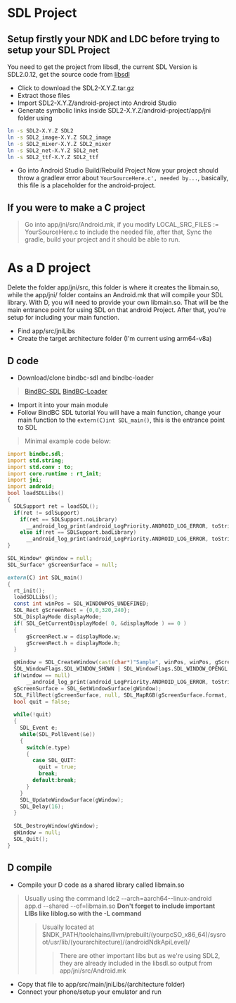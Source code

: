 # SDL Project
## **Setup firstly your NDK and LDC before trying to setup your SDL Project**

You need to get the project from libsdl, the current SDL Version is SDL2.0.12, get the source code from [libsdl](https://www.libsdl.org/download-2.0.php)
- Click to download the SDL2-X.Y.Z.tar.gz
- Extract those files
- Import SDL2-X.Y.Z/android-project into Android Studio
- Generate symbolic links inside SDL2-X.Y.Z/android-project/app/jni folder using
```sh
ln -s SDL2-X.Y.Z SDL2
ln -s SDL2_image-X.Y.Z SDL2_image
ln -s SDL2_mixer-X.Y.Z SDL2_mixer
ln -s SDL2_net-X.Y.Z SDL2_net
ln -s SDL2_ttf-X.Y.Z SDL2_ttf
```

- Go into Android Studio Build/Rebuild Project
Now your project should throw a gradlew error about `YourSourceHere.c', needed by...`, basically, this file is a placeholder for the android-project.
## If you were to make a C project
> Go into app/jni/src/Android.mk, if you modify LOCAL_SRC_FILES := YourSourceHere.c to include the needed file, after that, Sync the gradle, build your project and
it should be able to run.

# As a D project
Delete the folder app/jni/src, this folder is where it creates the libmain.so, while the app/jni/ folder contains an Android.mk that will compile your SDL
library.
With D, you will need to provide your own libmain.so. That will be the main entrance point for using SDL on that android Project.
After that, you're setup for including your main function.
- Find app/src/jniLibs
- Create the target architecture folder (I'm current using arm64-v8a)

## D code
- Download/clone bindbc-sdl and bindbc-loader
> [BindBC-SDL](https://github.com/BindBC/bindbc-sdl)
> [BindBC-Loader](https://github.com/BindBC/bindbc-loader)
- Import it into your main module
- Follow BindBC SDL tutorial
You will have a main function, change your main function to the `extern(C)int SDL_main()`, this is the entrance point to SDL
> Minimal example code below:
```d
import bindbc.sdl;
import std.string;
import std.conv : to;
import core.runtime : rt_init;
import jni;
import android;
bool loadSDLLibs()
{
  SDLSupport ret = loadSDL();
  if(ret != sdlSupport)
    if(ret == SDLSupport.noLibrary)
      __android_log_print(android_LogPriority.ANDROID_LOG_ERROR, toStringz("Sample"), toStringz("SDL not found"));
    else if(ret == SDLSupport.badLibrary)
      __android_log_print(android_LogPriority.ANDROID_LOG_ERROR, toStringz("Sample"), toStringz("Current SDL version lower than the expected version"));
}

SDL_Window* gWindow = null;
SDL_Surface* gScreenSurface = null;

extern(C) int SDL_main()
{
  rt_init();
  loadSDLLibs();
  const int winPos = SDL_WINDOWPOS_UNDEFINED;
  SDL_Rect gScreenRect = {0,0,320,240};
  SDL_DisplayMode displayMode;
  if( SDL_GetCurrentDisplayMode( 0, &displayMode ) == 0 )
  {
      gScreenRect.w = displayMode.w;
      gScreenRect.h = displayMode.h;
  }

  gWindow = SDL_CreateWindow(cast(char*)"Sample", winPos, winPos, gScreenRect.w, gScreenRect.h,
  SDL_WindowFlags.SDL_WINDOW_SHOWN | SDL_WindowFlags.SDL_WINDOW_OPENGL );
  if(window == null)
      __android_log_print(android_LogPriority.ANDROID_LOG_ERROR, toStringz("Sample"), toStringz("Window could not open: "~ to!string(SDL_GetError()));
  gScreenSurface = SDL_GetWindowSurface(gWindow);
  SDL_FillRect(gScreenSurface, null, SDL_MapRGB(gScreenSurface.format, 0xff, 0xff, 0x00));
  bool quit = false;
  
  while(!quit)
  {
    SDL_Event e;
    while(SDL_PollEvent(&e))
    {
      switch(e.type)
      {
        case SDL_QUIT:
          quit = true;
          break;
        default:break;
      }
    }
    SDL_UpdateWindowSurface(gWindow);
    SDL_Delay(16);
  }
  
  SDL_DestroyWindow(gWindow);
  gWindow = null;
  SDL_Quit();
}
```

## D compile
- Compile your D code as a shared library called libmain.so
> Usually using the command ldc2 --arch=aarch64--linux-android app.d --shared --of=libmain.so
> **Don't forget to include important LIBs like liblog.so with the -L command**
>> Usually located at $NDK_PATH/toolchains/llvm/prebuilt/(yourpcSO_x86_64)/sysroot/usr/lib/(yourarchitecture)/(androidNdkApiLevel)/
>>> There are other important libs but as we're using SDL2, they are already included in the libsdl.so output from app/jni/src/Android.mk
- Copy that file to app/src/main/jniLibs/(architecture folder)
- Connect your phone/setup your emulator and run

